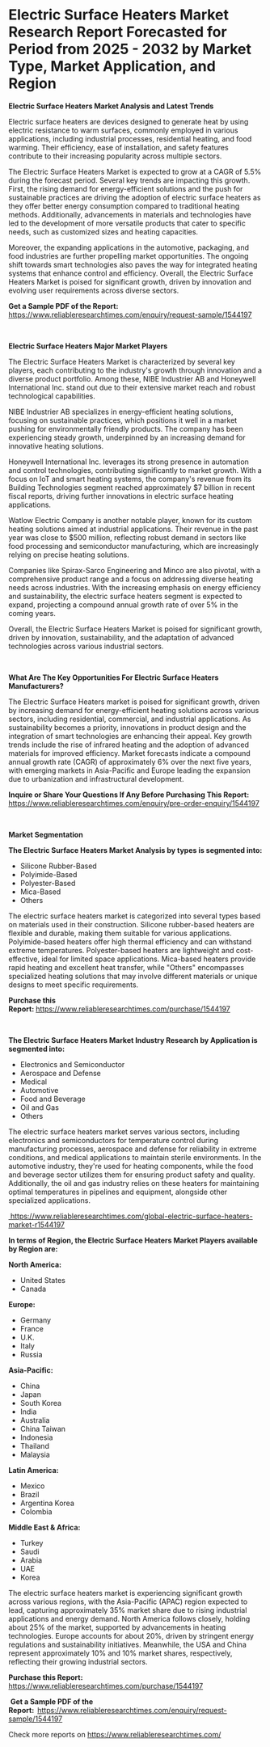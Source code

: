 <p><h1>Electric Surface Heaters Market Research Report Forecasted for Period from 2025 -  2032 by Market Type, Market Application, and Region</h1></p><p><strong>Electric Surface Heaters Market Analysis and Latest Trends</strong></p>
<p><p>Electric surface heaters are devices designed to generate heat by using electric resistance to warm surfaces, commonly employed in various applications, including industrial processes, residential heating, and food warming. Their efficiency, ease of installation, and safety features contribute to their increasing popularity across multiple sectors.</p><p>The Electric Surface Heaters Market is expected to grow at a CAGR of 5.5% during the forecast period. Several key trends are impacting this growth. First, the rising demand for energy-efficient solutions and the push for sustainable practices are driving the adoption of electric surface heaters as they offer better energy consumption compared to traditional heating methods. Additionally, advancements in materials and technologies have led to the development of more versatile products that cater to specific needs, such as customized sizes and heating capacities.</p><p>Moreover, the expanding applications in the automotive, packaging, and food industries are further propelling market opportunities. The ongoing shift towards smart technologies also paves the way for integrated heating systems that enhance control and efficiency. Overall, the Electric Surface Heaters Market is poised for significant growth, driven by innovation and evolving user requirements across diverse sectors.</p></p>
<p><strong>Get a Sample PDF of the Report:&nbsp;</strong> <a href="https://www.reliableresearchtimes.com/enquiry/request-sample/1544197?utm_campaign=2866&utm_medium=2&utm_source=Github&utm_content=ia&utm_term=27022025&utm_id=electric-surface-heaters">https://www.reliableresearchtimes.com/enquiry/request-sample/1544197</a></p>
<p>&nbsp;</p>
<p><strong>Electric Surface Heaters Major Market Players</strong></p>
<p><p>The Electric Surface Heaters Market is characterized by several key players, each contributing to the industry's growth through innovation and a diverse product portfolio. Among these, NIBE Industrier AB and Honeywell International Inc. stand out due to their extensive market reach and robust technological capabilities. </p><p>NIBE Industrier AB specializes in energy-efficient heating solutions, focusing on sustainable practices, which positions it well in a market pushing for environmentally friendly products. The company has been experiencing steady growth, underpinned by an increasing demand for innovative heating solutions. </p><p>Honeywell International Inc. leverages its strong presence in automation and control technologies, contributing significantly to market growth. With a focus on IoT and smart heating systems, the company's revenue from its Building Technologies segment reached approximately $7 billion in recent fiscal reports, driving further innovations in electric surface heating applications.</p><p>Watlow Electric Company is another notable player, known for its custom heating solutions aimed at industrial applications. Their revenue in the past year was close to $500 million, reflecting robust demand in sectors like food processing and semiconductor manufacturing, which are increasingly relying on precise heating solutions.</p><p>Companies like Spirax-Sarco Engineering and Minco are also pivotal, with a comprehensive product range and a focus on addressing diverse heating needs across industries. With the increasing emphasis on energy efficiency and sustainability, the electric surface heaters segment is expected to expand, projecting a compound annual growth rate of over 5% in the coming years.</p><p>Overall, the Electric Surface Heaters Market is poised for significant growth, driven by innovation, sustainability, and the adaptation of advanced technologies across various industrial sectors.</p></p>
<p>&nbsp;</p>
<p><strong>What Are The Key Opportunities For Electric Surface Heaters Manufacturers?</strong></p>
<p><p>The Electric Surface Heaters market is poised for significant growth, driven by increasing demand for energy-efficient heating solutions across various sectors, including residential, commercial, and industrial applications. As sustainability becomes a priority, innovations in product design and the integration of smart technologies are enhancing their appeal. Key growth trends include the rise of infrared heating and the adoption of advanced materials for improved efficiency. Market forecasts indicate a compound annual growth rate (CAGR) of approximately 6% over the next five years, with emerging markets in Asia-Pacific and Europe leading the expansion due to urbanization and infrastructural development.</p></p>
<p><strong>Inquire or Share Your Questions If Any Before Purchasing This Report:</strong> <a href="https://www.reliableresearchtimes.com/enquiry/pre-order-enquiry/1544197?utm_campaign=2866&utm_medium=2&utm_source=Github&utm_content=ia&utm_term=27022025&utm_id=electric-surface-heaters">https://www.reliableresearchtimes.com/enquiry/pre-order-enquiry/1544197</a></p>
<p>&nbsp;</p>
<p><strong>Market Segmentation</strong></p>
<p><strong>The Electric Surface Heaters Market Analysis by types is segmented into:</strong></p>
<p><ul><li>Silicone Rubber-Based</li><li>Polyimide-Based</li><li>Polyester-Based</li><li>Mica-Based</li><li>Others</li></ul></p>
<p><p>The electric surface heaters market is categorized into several types based on materials used in their construction. Silicone rubber-based heaters are flexible and durable, making them suitable for various applications. Polyimide-based heaters offer high thermal efficiency and can withstand extreme temperatures. Polyester-based heaters are lightweight and cost-effective, ideal for limited space applications. Mica-based heaters provide rapid heating and excellent heat transfer, while "Others" encompasses specialized heating solutions that may involve different materials or unique designs to meet specific requirements.</p></p>
<p><strong>Purchase this Report:&nbsp;</strong><a href="https://www.reliableresearchtimes.com/purchase/1544197?utm_campaign=2866&utm_medium=2&utm_source=Github&utm_content=ia&utm_term=27022025&utm_id=electric-surface-heaters">https://www.reliableresearchtimes.com/purchase/1544197</a></p>
<p>&nbsp;</p>
<p><strong>The Electric Surface Heaters Market Industry Research by Application is segmented into:</strong></p>
<p><ul><li>Electronics and Semiconductor</li><li>Aerospace and Defense</li><li>Medical</li><li>Automotive</li><li>Food and Beverage</li><li>Oil and Gas</li><li>Others</li></ul></p>
<p><p>The electric surface heaters market serves various sectors, including electronics and semiconductors for temperature control during manufacturing processes, aerospace and defense for reliability in extreme conditions, and medical applications to maintain sterile environments. In the automotive industry, they're used for heating components, while the food and beverage sector utilizes them for ensuring product safety and quality. Additionally, the oil and gas industry relies on these heaters for maintaining optimal temperatures in pipelines and equipment, alongside other specialized applications.</p></p>
<p><a href="https://www.reliableresearchtimes.com/global-electric-surface-heaters-market-r1544197?utm_campaign=2866&utm_medium=2&utm_source=Github&utm_content=ia&utm_term=27022025&utm_id=electric-surface-heaters">&nbsp;https://www.reliableresearchtimes.com/global-electric-surface-heaters-market-r1544197</a></p>
<p><strong>In terms of Region, the Electric Surface Heaters Market Players available by Region are:</strong></p>
<p>
    <p> <strong> North America: </strong>
        <ul>
            <li>United States</li>
            <li>Canada</li>
        </ul>
        </p> 
    <p> <strong> Europe: </strong>
        <ul>
            <li>Germany</li>
            <li>France</li>
            <li>U.K.</li>
            <li>Italy</li>
            <li>Russia</li>
        </ul>
        </p> 
    <p> <strong> Asia-Pacific: </strong>
        <ul>
            <li>China</li>
            <li>Japan</li>
            <li>South Korea</li>
            <li>India</li>
            <li>Australia</li>
            <li>China Taiwan</li>
            <li>Indonesia</li>
            <li>Thailand</li>
            <li>Malaysia</li>
        </ul>
        </p> 
    <p> <strong> Latin America: </strong>
        <ul>
            <li>Mexico</li>
            <li>Brazil</li>
            <li>Argentina Korea</li>
            <li>Colombia</li>
        </ul>
        </p> 
    <p> <strong> Middle East & Africa: </strong>
        <ul>
            <li>Turkey</li>
            <li>Saudi</li>
            <li>Arabia</li>
            <li>UAE</li>
            <li>Korea</li>
        </ul>
    </p>
    </p>
<p><p>The electric surface heaters market is experiencing significant growth across various regions, with the Asia-Pacific (APAC) region expected to lead, capturing approximately 35% market share due to rising industrial applications and energy demand. North America follows closely, holding about 25% of the market, supported by advancements in heating technologies. Europe accounts for about 20%, driven by stringent energy regulations and sustainability initiatives. Meanwhile, the USA and China represent approximately 10% and 10% market shares, respectively, reflecting their growing industrial sectors.</p></p>
<p><strong>Purchase this Report: </strong><a href="https://www.reliableresearchtimes.com/purchase/1544197?utm_campaign=2866&utm_medium=2&utm_source=Github&utm_content=ia&utm_term=27022025&utm_id=electric-surface-heaters">https://www.reliableresearchtimes.com/purchase/1544197</a></p>
<p>&nbsp;<strong>Get a Sample PDF of the Report:&nbsp;&nbsp;</strong><a href="https://www.reliableresearchtimes.com/enquiry/request-sample/1544197?utm_campaign=2866&utm_medium=2&utm_source=Github&utm_content=ia&utm_term=27022025&utm_id=electric-surface-heaters">https://www.reliableresearchtimes.com/enquiry/request-sample/1544197</a></p>
<p><strong></strong></p>
<p>Check more reports on <a href="https://www.reliableresearchtimes.com/?utm_campaign=2866&utm_medium=2&utm_source=Github&utm_content=ia&utm_term=27022025&utm_id=electric-surface-heaters">https://www.reliableresearchtimes.com/</a></p>